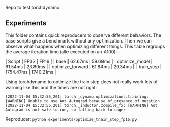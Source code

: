 Repo to test torchdynamo

## Experiments

This folder contains quick reproducers to observe different behaviors. The base scripts give a benchmark without any optimization. Then we can observe what happens when optimizing different things. This table regroups the average iteration time (alle executed on an A100):

| Script | FP32 | FP16 |
| base | 62.67ms | 59.68ms |
| optimize_model | 61.54ms | 23.80ms |
| optimize_forward | 61.84ms | 29.34ms |
| train_step | 1754.47ms | 1740.21ms |

Using torchdynamo to optimize the train step does not really work lots of warning like this and the times are not right:

```
[2022-11-04 15:32:56,201] torch._dynamo.optimizations.training: [WARNING] Unable to use Aot Autograd because of presence of mutation
[2022-11-04 15:32:56,201] torch._inductor.compile_fx: [WARNING] Aot Autograd is not safe to run, so falling back to eager
```

Reproducer: `python experiments/optimize_train_step_fp16.py`

